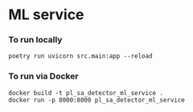# ML service

### To run locally
```
poetry run uvicorn src.main:app --reload
```

### To run via Docker
```
docker build -t pl_sa_detector_ml_service .
docker run -p 8000:8000 pl_sa_detector_ml_service
```
